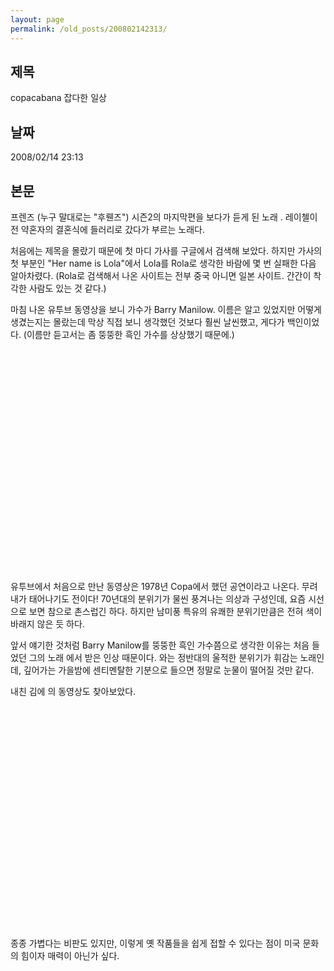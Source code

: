 ```yaml
---
layout: page
permalink: /old_posts/200802142313/
---
```


## 제목
copacabana 잡다한 일상

## 날짜
2008/02/14 23:13

## 본문
프렌즈 (누구 말대로는 "후뤤즈") 시즌2의 마지막편을 보다가 듣게 된 노래 <copacabana>.
레이첼이 전 약혼자의 결혼식에 들러리로 갔다가 부르는 노래다.

처음에는 제목을 몰랐기 때문에 첫 마디 가사를 구글에서 검색해 보았다.
하지만 가사의 첫 부분인 "Her name is Lola"에서 Lola를 Rola로 생각한 바람에 몇 번 실패한 다음 알아차렸다.
(Rola로 검색해서 나온 사이트는 전부 중국 아니면 일본 사이트. 간간이 착각한 사람도 있는 것 같다.)

마침 나온 유투브 동영상을 보니 가수가 Barry Manilow.
이름은 알고 있었지만 어떻게 생겼는지는 몰랐는데 막상 직접 보니 생각했던 것보다 훨씬 날씬했고, 게다가 백인이었다. (이름만 듣고서는 좀 뚱뚱한 흑인 가수를 상상했기 때문에.)

<object height="355" width="425"><embed height="355" src="http://www.youtube.com/v/6gC3EqrpDf4&amp;rel=1" type="application/x-shockwave-flash" width="425" wmode="transparent"/></object>

유투브에서 처음으로 만난 동영상은 1978년 Copa에서 했던 공연이라고 나온다. 무려 내가 태어나기도 전이다!
70년대의 분위기가 물씬 풍겨나는 의상과 구성인데, 요즘 시선으로 보면 참으로 촌스럽긴 하다.
하지만 남미풍 특유의 유쾌한 분위기만큼은 전혀 색이 바래지 않은 듯 하다.

앞서 얘기한 것처럼 Barry Manilow를 뚱뚱한 흑인 가수쯤으로 생각한 이유는 처음 들었던 그의 노래 <when october goes>에서 받은 인상 때문이다. <copacabana>와는 정반대의 울적한 분위기가 휘감는 노래인데, 깊어가는 가을밤에 센티멘탈한 기분으로 들으면 정말로 눈물이 떨어질 것만 같다.

내친 김에 <when october goes>의 동영상도 찾아보았다.

<object height="355" width="425"><embed height="355" src="http://www.youtube.com/v/bEpj68Qf5jQ&amp;rel=1" type="application/x-shockwave-flash" width="425" wmode="transparent"/></object>

종종 가볍다는 비판도 있지만, 이렇게 옛 작품들을 쉽게 접할 수 있다는 점이 미국 문화의 힘이자 매력이 아닌가 싶다.